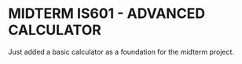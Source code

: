 # MIDTERM IS601 - ADVANCED CALCULATOR

Just added a basic calculator as a foundation for the midterm project.